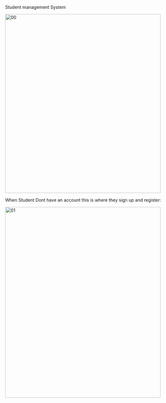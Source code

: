Student management System

<img width="500" height="576" alt="00" src="https://github.com/user-attachments/assets/a66a6df3-d929-4a7b-b271-d973fab6f007" />

When Student Dont have an account this is where they sign up and register:

<img width="500" height="614" alt="01" src="https://github.com/user-attachments/assets/f333d2cd-51f8-46c4-a31c-18c177fda846" />
